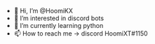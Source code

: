 - 👋 Hi, I’m @HoomiKX
- 👀 I’m interested in discord bots
- 🌱 I’m currently learning python
- 📫 How to reach me -> discord HoomiXT#1150
